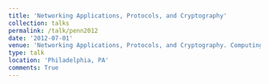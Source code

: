 ```yaml
---
title: 'Networking Applications, Protocols, and Cryptography'
collection: talks
permalink: /talk/penn2012
date: '2012-07-01'
venue: 'Networking Applications, Protocols, and Cryptography. Computing Tapestry Workshop at the University of Pennsylvania.'
type: talk
location: 'Philadelphia, PA'
comments: True
---
```


